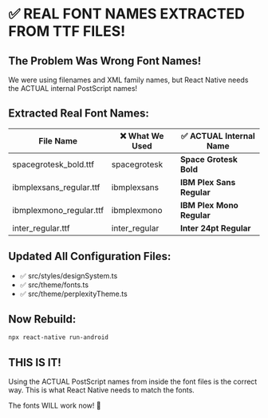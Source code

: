 # ✅ REAL FONT NAMES EXTRACTED FROM TTF FILES!

## The Problem Was Wrong Font Names!

We were using filenames and XML family names, but React Native needs the ACTUAL internal PostScript names!

## Extracted Real Font Names:

| File Name | ❌ What We Used | ✅ ACTUAL Internal Name |
|-----------|----------------|------------------------|
| spacegrotesk_bold.ttf | spacegrotesk | **Space Grotesk Bold** |
| ibmplexsans_regular.ttf | ibmplexsans | **IBM Plex Sans Regular** |
| ibmplexmono_regular.ttf | ibmplexmono | **IBM Plex Mono Regular** |
| inter_regular.ttf | inter_regular | **Inter 24pt Regular** |

## Updated All Configuration Files:

- ✅ src/styles/designSystem.ts
- ✅ src/theme/fonts.ts
- ✅ src/theme/perplexityTheme.ts

## Now Rebuild:

```bash
npx react-native run-android
```

## THIS IS IT!

Using the ACTUAL PostScript names from inside the font files is the correct way. This is what React Native needs to match the fonts.

The fonts WILL work now! 🎉
